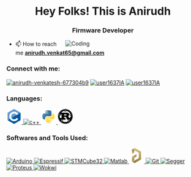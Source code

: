 <h1 align="center">Hey Folks! This is Anirudh</h1>
<h3 align="center">Firmware Developer</h3>
<img align="right" alt="Coding" width="350" src="https://media1.tenor.com/m/uzjlT2w2Ss0AAAAC/circuits-pcb.gif">


- 📫 How to reach me **anirudh.venkat65@gmail.com**


<h3 align="left">Connect with me:</h3>
<p align="left">
<a href="https://www.linkedin.com/in/anirudh-venkatesh-677304b9/" target="blank"><img align="center" src="https://raw.githubusercontent.com/rahuldkjain/github-profile-readme-generator/master/src/images/icons/Social/linked-in-alt.svg" alt="anirudh-venkatesh-677304b9" height="30" width="40" /></a>
<a href="https://leetcode.com/u/user1637lA/" target="blank"><img align="center" src="https://raw.githubusercontent.com/rahuldkjain/github-profile-readme-generator/master/src/images/icons/Social/leet-code.svg" alt="user1637lA" height="30" width="40" /></a>
<a href="https://www.hackerrank.com/profile/anirudh_venkat65" target="blank"><img align="center" src="https://raw.githubusercontent.com/rahuldkjain/github-profile-readme-generator/master/src/images/icons/Social/hackerrank.svg" alt="user1637lA" height="30" width="40" /></a>

</p>


<h3 align="left">Languages:</h3>
<p align="left"> <a href="https://www.cprogramming.com/" target="_blank" rel="noreferrer"> <img src="https://raw.githubusercontent.com/devicons/devicon/master/icons/c/c-original.svg" alt="c" width="40" height="40"/> </a> <a href="https://www.cprogramming.com/" target="_blank" rel="noreferrer"> <img src="https://raw.githubusercontent.com/rahuldkjain/github-profile-readme-generator/master/src/images/icons/ProgrammingLanguages/cpp.svg" alt="c++" width="40" height="40"/> </a>
<a href="https://www.python.org" target="_blank" rel="noreferrer"> <img src="https://raw.githubusercontent.com/devicons/devicon/master/icons/python/python-original.svg" alt="python" width="40" height="40"/> </a> <a href="https://www.rust-lang.org/" target="_blank" rel="noreferrer"> <img src="https://raw.githubusercontent.com/devicons/devicon/master/icons/rust/rust-original.svg" alt="rust" width="40" height="40"/> </a>    </p>

<h3 align="left">Softwares and Tools Used:</h3>

<a href="https://www.arduino.cc/" target="_blank" rel="noreferrer"> <img src="https://raw.githubusercontent.com/rahuldkjain/github-profile-readme-generator/master/src/images/icons/Other/arduino.svg" alt="Arduino" width="40" height="40"/> </a> <a href="https://docs.espressif.com/projects/esp-idf/en/stable/esp32/index.html" target="_blank" rel="noreferrer"> <img src="https://th.bing.com/th/id/OIP.BHFdcJ-eBnt6KEskKAL8bwHaFT?rs=1&pid=ImgDetMain" alt="Espressif" width="40" height="40"/> </a>
<a href="https://www.st.com/en/ecosystems/stm32cube.html" target="_blank" rel="noreferrer"> <img src="https://th.bing.com/th/id/OIP.uW-gXRjeK0xY48wTR9GYGgHaHb?w=162&h=180&c=7&r=0&o=5&dpr=1.3&pid=1.7" alt="STMCube32" width="40" height="40"/> </a>
<a href="https://in.mathworks.com/products/matlab.html" target="_blank" rel="noreferrer"> <img src="https://raw.githubusercontent.com/rahuldkjain/github-profile-readme-generator/master/src/images/icons/Software/matlab.svg" alt="Matlab" width="40" height="40"/> </a>
<a href="https://www.altium.com/in" target="_blank" rel="noreferrer"> <img src="https://raw.githubusercontent.com/github/explore/7af95003139e68a3a54e382bb4f23a72836ef348/topics/altium-designer/altium-designer.png" alt="Altium" width="40" height="40"/> </a>
<a href="https://git-scm.com/" target="_blank" rel="noreferrer"> <img src="https://raw.githubusercontent.com/rahuldkjain/github-profile-readme-generator/master/src/images/icons/Other/git.svg" alt="Git" width="40" height="40"/> </a>
<a href="https://www.segger.com/" target="_blank" rel="noreferrer"> <img src="https://th.bing.com/th?id=OIP.Pa1cWsc6iOpW4-0VKWW9UwEsCy&w=324&h=192&c=8&rs=1&qlt=90&o=6&dpr=1.3&pid=3.1&rm=2" alt="Segger" width="60" height="40"/> </a>
<a href="https://www.labcenter.com/" target="_blank" rel="noreferrer"> <img src="https://th.bing.com/th/id/OIP.mPVnmCzryyDswgYey-l8OgHaEe?w=287&h=180&c=7&r=0&o=5&dpr=1.3&pid=1.7" alt="Proteus" width="40" height="60"/> </a>
<a href="https://wokwi.com/" target="_blank" rel="noreferrer"> <img src="https://th.bing.com/th/id/OIP.l7FBiNgRlE1cJJ__f0UtiQAAAA?rs=1&pid=ImgDetMain" alt="Wokwi" width="40" height="60"/> </a>

</p>




